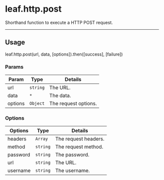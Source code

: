 # leaf.http.post

Shorthand function to execute a HTTP POST request.

----------------------------------------------------------------------

## Usage

leaf.http.post(url, data, [options]).then([success], [failure])

### Params

| Param           | Type          | Details                          |
| --------------- | ------------- | -------------------------------- |
| url             | `string`      | The URL.                         |
| data            | `*`           | The data.                        |
| options         | `Object`      | The request options.             |

### Options

| Options         | Type          | Details                          |
| --------------- | ------------- | -------------------------------- |
| headers         | `Array`       | The request headers.             |
| method          | `string`      | The request method.              |
| password        | `string`      | The password.                    |
| url             | `string`      | The URL.                         |
| username        | `string`      | The username.                    |
